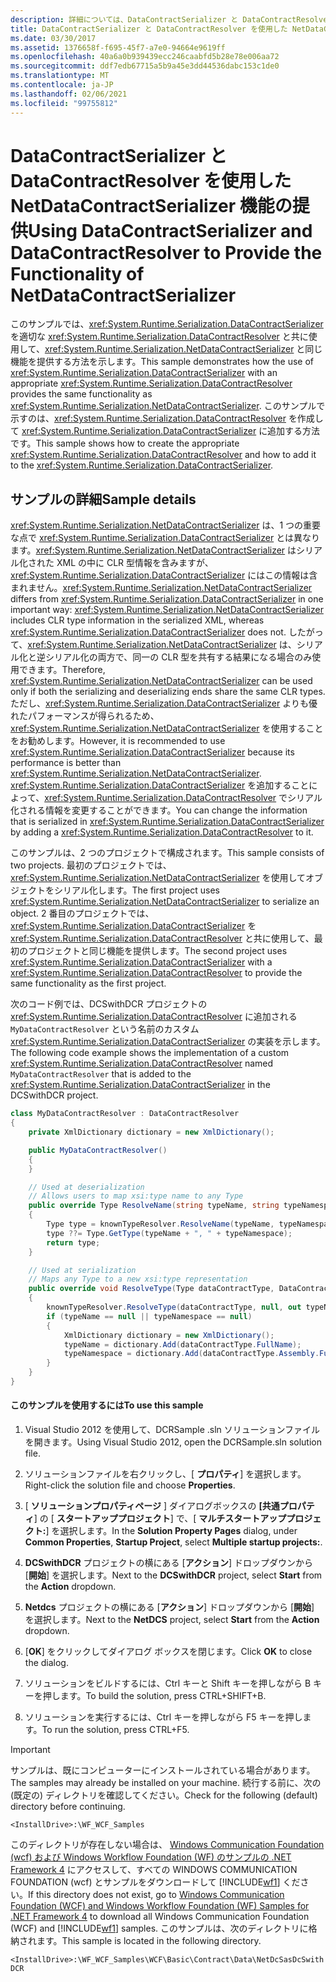 ```yaml
---
description: 詳細については、DataContractSerializer と DataContractResolver を使用した NetDataContractSerializer の機能の提供に関するページを参照してください。
title: DataContractSerializer と DataContractResolver を使用した NetDataContractSerializer 機能の提供
ms.date: 03/30/2017
ms.assetid: 1376658f-f695-45f7-a7e0-94664e9619ff
ms.openlocfilehash: 40a6a0b939439ecc246caabfd5b28e78e006aa72
ms.sourcegitcommit: ddf7edb67715a5b9a45e3dd44536dabc153c1de0
ms.translationtype: MT
ms.contentlocale: ja-JP
ms.lasthandoff: 02/06/2021
ms.locfileid: "99755812"
---
```

# <a name="using-datacontractserializer-and-datacontractresolver-to-provide-the-functionality-of-netdatacontractserializer"></a><span data-ttu-id="c08bf-103">DataContractSerializer と DataContractResolver を使用した NetDataContractSerializer 機能の提供</span><span class="sxs-lookup"><span data-stu-id="c08bf-103">Using DataContractSerializer and DataContractResolver to Provide the Functionality of NetDataContractSerializer</span></span>

<span data-ttu-id="c08bf-104">このサンプルでは、<xref:System.Runtime.Serialization.DataContractSerializer> を適切な <xref:System.Runtime.Serialization.DataContractResolver> と共に使用して、<xref:System.Runtime.Serialization.NetDataContractSerializer> と同じ機能を提供する方法を示します。</span><span class="sxs-lookup"><span data-stu-id="c08bf-104">This sample demonstrates how the use of <xref:System.Runtime.Serialization.DataContractSerializer> with an appropriate <xref:System.Runtime.Serialization.DataContractResolver> provides the same functionality as <xref:System.Runtime.Serialization.NetDataContractSerializer>.</span></span> <span data-ttu-id="c08bf-105">このサンプルで示すのは、<xref:System.Runtime.Serialization.DataContractResolver> を作成して <xref:System.Runtime.Serialization.DataContractSerializer> に追加する方法です。</span><span class="sxs-lookup"><span data-stu-id="c08bf-105">This sample shows how to create the appropriate <xref:System.Runtime.Serialization.DataContractResolver> and how to add it to the <xref:System.Runtime.Serialization.DataContractSerializer>.</span></span>

## <a name="sample-details"></a><span data-ttu-id="c08bf-106">サンプルの詳細</span><span class="sxs-lookup"><span data-stu-id="c08bf-106">Sample details</span></span>

 <span data-ttu-id="c08bf-107"><xref:System.Runtime.Serialization.NetDataContractSerializer> は、1 つの重要な点で <xref:System.Runtime.Serialization.DataContractSerializer> とは異なります。<xref:System.Runtime.Serialization.NetDataContractSerializer> はシリアル化された XML の中に CLR 型情報を含みますが、<xref:System.Runtime.Serialization.DataContractSerializer> にはこの情報は含まれません。</span><span class="sxs-lookup"><span data-stu-id="c08bf-107"><xref:System.Runtime.Serialization.NetDataContractSerializer> differs from <xref:System.Runtime.Serialization.DataContractSerializer> in one important way: <xref:System.Runtime.Serialization.NetDataContractSerializer> includes CLR type information in the serialized XML, whereas <xref:System.Runtime.Serialization.DataContractSerializer> does not.</span></span> <span data-ttu-id="c08bf-108">したがって、<xref:System.Runtime.Serialization.NetDataContractSerializer> は、シリアル化と逆シリアル化の両方で、同一の CLR 型を共有する結果になる場合のみ使用できます。</span><span class="sxs-lookup"><span data-stu-id="c08bf-108">Therefore, <xref:System.Runtime.Serialization.NetDataContractSerializer> can be used only if both the serializing and deserializing ends share the same CLR types.</span></span> <span data-ttu-id="c08bf-109">ただし、<xref:System.Runtime.Serialization.DataContractSerializer> よりも優れたパフォーマンスが得られるため、<xref:System.Runtime.Serialization.NetDataContractSerializer> を使用することをお勧めします。</span><span class="sxs-lookup"><span data-stu-id="c08bf-109">However, it is recommended to use <xref:System.Runtime.Serialization.DataContractSerializer> because its performance is better than <xref:System.Runtime.Serialization.NetDataContractSerializer>.</span></span> <span data-ttu-id="c08bf-110"><xref:System.Runtime.Serialization.DataContractSerializer> を追加することによって、<xref:System.Runtime.Serialization.DataContractResolver> でシリアル化される情報を変更することができます。</span><span class="sxs-lookup"><span data-stu-id="c08bf-110">You can change the information that is serialized in <xref:System.Runtime.Serialization.DataContractSerializer> by adding a <xref:System.Runtime.Serialization.DataContractResolver> to it.</span></span>

 <span data-ttu-id="c08bf-111">このサンプルは、2 つのプロジェクトで構成されます。</span><span class="sxs-lookup"><span data-stu-id="c08bf-111">This sample consists of two projects.</span></span> <span data-ttu-id="c08bf-112">最初のプロジェクトでは、<xref:System.Runtime.Serialization.NetDataContractSerializer> を使用してオブジェクトをシリアル化します。</span><span class="sxs-lookup"><span data-stu-id="c08bf-112">The first project uses <xref:System.Runtime.Serialization.NetDataContractSerializer> to serialize an object.</span></span> <span data-ttu-id="c08bf-113">2 番目のプロジェクトでは、<xref:System.Runtime.Serialization.DataContractSerializer> を <xref:System.Runtime.Serialization.DataContractResolver> と共に使用して、最初のプロジェクトと同じ機能を提供します。</span><span class="sxs-lookup"><span data-stu-id="c08bf-113">The second project uses <xref:System.Runtime.Serialization.DataContractSerializer> with a <xref:System.Runtime.Serialization.DataContractResolver> to provide the same functionality as the first project.</span></span>

 <span data-ttu-id="c08bf-114">次のコード例では、DCSwithDCR プロジェクトの <xref:System.Runtime.Serialization.DataContractResolver> に追加される `MyDataContractResolver` という名前のカスタム <xref:System.Runtime.Serialization.DataContractSerializer> の実装を示します。</span><span class="sxs-lookup"><span data-stu-id="c08bf-114">The following code example shows the implementation of a custom <xref:System.Runtime.Serialization.DataContractResolver> named `MyDataContractResolver` that is added to the <xref:System.Runtime.Serialization.DataContractSerializer> in the DCSwithDCR project.</span></span>

```csharp
class MyDataContractResolver : DataContractResolver
{
    private XmlDictionary dictionary = new XmlDictionary();

    public MyDataContractResolver()
    {
    }

    // Used at deserialization
    // Allows users to map xsi:type name to any Type
    public override Type ResolveName(string typeName, string typeNamespace, DataContractResolver knownTypeResolver)
    {
        Type type = knownTypeResolver.ResolveName(typeName, typeNamespace, null);
        type ??= Type.GetType(typeName + ", " + typeNamespace);
        return type;
    }

    // Used at serialization
    // Maps any Type to a new xsi:type representation
    public override void ResolveType(Type dataContractType, DataContractResolver knownTypeResolver, out XmlDictionaryString typeName, out XmlDictionaryString typeNamespace)
    {
        knownTypeResolver.ResolveType(dataContractType, null, out typeName, out typeNamespace);
        if (typeName == null || typeNamespace == null)
        {
            XmlDictionary dictionary = new XmlDictionary();
            typeName = dictionary.Add(dataContractType.FullName);
            typeNamespace = dictionary.Add(dataContractType.Assembly.FullName);
        }
    }
}
```

#### <a name="to-use-this-sample"></a><span data-ttu-id="c08bf-115">このサンプルを使用するには</span><span class="sxs-lookup"><span data-stu-id="c08bf-115">To use this sample</span></span>

1. <span data-ttu-id="c08bf-116">Visual Studio 2012 を使用して、DCRSample .sln ソリューションファイルを開きます。</span><span class="sxs-lookup"><span data-stu-id="c08bf-116">Using Visual Studio 2012, open the DCRSample.sln solution file.</span></span>

2. <span data-ttu-id="c08bf-117">ソリューションファイルを右クリックし、[ **プロパティ**] を選択します。</span><span class="sxs-lookup"><span data-stu-id="c08bf-117">Right-click the solution file and choose **Properties**.</span></span>

3. <span data-ttu-id="c08bf-118">[ **ソリューションプロパティページ** ] ダイアログボックスの **[共通プロパティ**] の [ **スタートアッププロジェクト**] で、[ **マルチスタートアッププロジェクト:**] を選択します。</span><span class="sxs-lookup"><span data-stu-id="c08bf-118">In the **Solution Property Pages** dialog, under **Common Properties**, **Startup Project**, select **Multiple startup projects:**.</span></span>

4. <span data-ttu-id="c08bf-119">**DCSwithDCR** プロジェクトの横にある [**アクション**] ドロップダウンから [**開始**] を選択します。</span><span class="sxs-lookup"><span data-stu-id="c08bf-119">Next to the **DCSwithDCR** project, select **Start** from the **Action** dropdown.</span></span>

5. <span data-ttu-id="c08bf-120">**Netdcs** プロジェクトの横にある [**アクション**] ドロップダウンから [**開始**] を選択します。</span><span class="sxs-lookup"><span data-stu-id="c08bf-120">Next to the **NetDCS** project, select **Start** from the **Action** dropdown.</span></span>

6. <span data-ttu-id="c08bf-121">[**OK**] をクリックしてダイアログ ボックスを閉じます。</span><span class="sxs-lookup"><span data-stu-id="c08bf-121">Click **OK** to close the dialog.</span></span>

7. <span data-ttu-id="c08bf-122">ソリューションをビルドするには、Ctrl キーと Shift キーを押しながら B キーを押します。</span><span class="sxs-lookup"><span data-stu-id="c08bf-122">To build the solution, press CTRL+SHIFT+B.</span></span>

8. <span data-ttu-id="c08bf-123">ソリューションを実行するには、Ctrl キーを押しながら F5 キーを押します。</span><span class="sxs-lookup"><span data-stu-id="c08bf-123">To run the solution, press CTRL+F5.</span></span>

> [!IMPORTANT]
> <span data-ttu-id="c08bf-124">サンプルは、既にコンピューターにインストールされている場合があります。</span><span class="sxs-lookup"><span data-stu-id="c08bf-124">The samples may already be installed on your machine.</span></span> <span data-ttu-id="c08bf-125">続行する前に、次の (既定の) ディレクトリを確認してください。</span><span class="sxs-lookup"><span data-stu-id="c08bf-125">Check for the following (default) directory before continuing.</span></span>  
>
> `<InstallDrive>:\WF_WCF_Samples`  
>
> <span data-ttu-id="c08bf-126">このディレクトリが存在しない場合は、 [Windows Communication Foundation (wcf) および Windows Workflow Foundation (WF) のサンプルの .NET Framework 4](https://www.microsoft.com/download/details.aspx?id=21459) にアクセスして、すべての WINDOWS COMMUNICATION FOUNDATION (wcf) とサンプルをダウンロードして [!INCLUDE[wf1](../../../../includes/wf1-md.md)] ください。</span><span class="sxs-lookup"><span data-stu-id="c08bf-126">If this directory does not exist, go to [Windows Communication Foundation (WCF) and Windows Workflow Foundation (WF) Samples for .NET Framework 4](https://www.microsoft.com/download/details.aspx?id=21459) to download all Windows Communication Foundation (WCF) and [!INCLUDE[wf1](../../../../includes/wf1-md.md)] samples.</span></span> <span data-ttu-id="c08bf-127">このサンプルは、次のディレクトリに格納されます。</span><span class="sxs-lookup"><span data-stu-id="c08bf-127">This sample is located in the following directory.</span></span>  
>
> `<InstallDrive>:\WF_WCF_Samples\WCF\Basic\Contract\Data\NetDcSasDcSwithDCR`  

